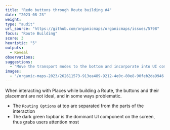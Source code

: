 ```yaml
---
title: "Redo buttons through Route building #4"
date: "2023-08-23"
weight: 
type: "audit"
url_source: "https://github.com/organicmaps/organicmaps/issues/5798"
focus: "Route Building"
score: 3
heuristic: "5"
outputs:
  - Reveal
observations:
suggestions:
  - "Move the transport modes to the bottom and incorporate into UI component"
images:
  - "/organic-maps-2023/262611573-913ea489-9212-4e0c-80e8-90feb2da9946.png"
---
```


When interacting with Places while building a Route, the buttons and their placement are not ideal, and in some ways problematic.

- The `Routing Options` at top are separated from the parts of the interaction
- The dark green topbar is the dominant UI component on the screen, thus grabs users attention most
